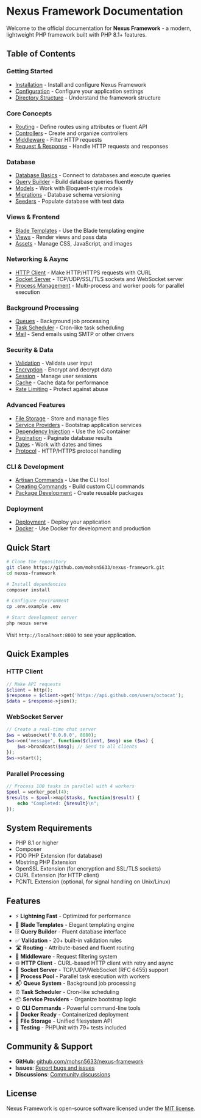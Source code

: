 # Nexus Framework Documentation

Welcome to the official documentation for **Nexus Framework** - a modern, lightweight PHP framework built with PHP 8.1+ features.

## Table of Contents

### Getting Started
- [Installation](installation.md) - Install and configure Nexus Framework
- [Configuration](configuration.md) - Configure your application settings
- [Directory Structure](directory-structure.md) - Understand the framework structure

### Core Concepts
- [Routing](routing.md) - Define routes using attributes or fluent API
- [Controllers](controllers.md) - Create and organize controllers
- [Middleware](middleware.md) - Filter HTTP requests
- [Request & Response](request-response.md) - Handle HTTP requests and responses

### Database
- [Database Basics](database.md) - Connect to databases and execute queries
- [Query Builder](query-builder.md) - Build database queries fluently
- [Models](models.md) - Work with Eloquent-style models
- [Migrations](migrations.md) - Database schema versioning
- [Seeders](seeders.md) - Populate database with test data

### Views & Frontend
- [Blade Templates](blade-templates.md) - Use the Blade templating engine
- [Views](views.md) - Render views and pass data
- [Assets](assets.md) - Manage CSS, JavaScript, and images

### Networking & Async
- [HTTP Client](http-client.md) - Make HTTP/HTTPS requests with CURL
- [Socket Server](sockets.md) - TCP/UDP/SSL/TLS sockets and WebSocket server
- [Process Management](process.md) - Multi-process and worker pools for parallel execution

### Background Processing
- [Queues](queues.md) - Background job processing
- [Task Scheduler](scheduler.md) - Cron-like task scheduling
- [Mail](mail.md) - Send emails using SMTP or other drivers

### Security & Data
- [Validation](validation.md) - Validate user input
- [Encryption](encryption.md) - Encrypt and decrypt data
- [Session](session.md) - Manage user sessions
- [Cache](cache.md) - Cache data for performance
- [Rate Limiting](rate-limiting.md) - Protect against abuse

### Advanced Features
- [File Storage](file-storage.md) - Store and manage files
- [Service Providers](service-providers.md) - Bootstrap application services
- [Dependency Injection](dependency-injection.md) - Use the IoC container
- [Pagination](pagination.md) - Paginate database results
- [Dates](dates.md) - Work with dates and times
- [Protocol](protocol.md) - HTTP/HTTPS protocol handling

### CLI & Development
- [Artisan Commands](artisan-commands.md) - Use the CLI tool
- [Creating Commands](creating-commands.md) - Build custom CLI commands
- [Package Development](package-development.md) - Create reusable packages

### Deployment
- [Deployment](deployment.md) - Deploy your application
- [Docker](docker.md) - Use Docker for development and production

## Quick Start

```bash
# Clone the repository
git clone https://github.com/mohsn5633/nexus-framework.git
cd nexus-framework

# Install dependencies
composer install

# Configure environment
cp .env.example .env

# Start development server
php nexus serve
```

Visit `http://localhost:8000` to see your application.

## Quick Examples

### HTTP Client
```php
// Make API requests
$client = http();
$response = $client->get('https://api.github.com/users/octocat');
$data = $response->json();
```

### WebSocket Server
```php
// Create a real-time chat server
$ws = websocket('0.0.0.0', 8080);
$ws->on('message', function($client, $msg) use ($ws) {
    $ws->broadcast($msg); // Send to all clients
});
$ws->start();
```

### Parallel Processing
```php
// Process 100 tasks in parallel with 4 workers
$pool = worker_pool(4);
$results = $pool->map($tasks, function($result) {
    echo "Completed: {$result}\n";
});
```

## System Requirements

- PHP 8.1 or higher
- Composer
- PDO PHP Extension (for database)
- Mbstring PHP Extension
- OpenSSL Extension (for encryption and SSL/TLS sockets)
- CURL Extension (for HTTP client)
- PCNTL Extension (optional, for signal handling on Unix/Linux)

## Features

- ⚡ **Lightning Fast** - Optimized for performance
- 🎨 **Blade Templates** - Elegant templating engine
- 🗄️ **Query Builder** - Fluent database interface
- ✅ **Validation** - 20+ built-in validation rules
- 🛣️ **Routing** - Attribute-based and fluent routing
- 🔐 **Middleware** - Request filtering system
- 🌐 **HTTP Client** - CURL-based HTTP client with retry and async
- 🔌 **Socket Server** - TCP/UDP/WebSocket (RFC 6455) support
- 🔄 **Process Pool** - Parallel task execution with workers
- 📬 **Queue System** - Background job processing
- ⏰ **Task Scheduler** - Cron-like scheduling
- 📦 **Service Providers** - Organize bootstrap logic
- ⚙️ **CLI Commands** - Powerful command-line tools
- 🐳 **Docker Ready** - Containerized deployment
- 💾 **File Storage** - Unified filesystem API
- 🧪 **Testing** - PHPUnit with 79+ tests included

## Community & Support

- **GitHub**: [github.com/mohsn5633/nexus-framework](https://github.com/mohsn5633/nexus-framework)
- **Issues**: [Report bugs and issues](https://github.com/mohsn5633/nexus-framework/issues)
- **Discussions**: [Community discussions](https://github.com/mohsn5633/nexus-framework/discussions)

## License

Nexus Framework is open-source software licensed under the [MIT license](../LICENSE).
